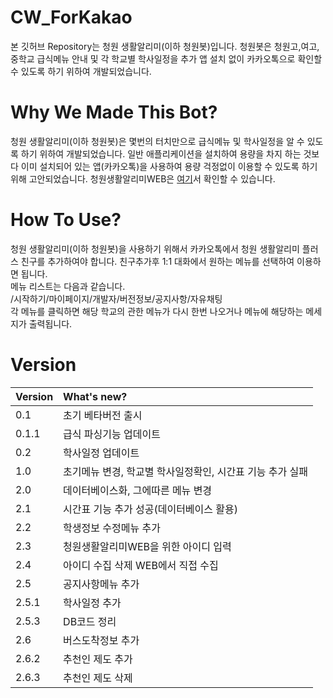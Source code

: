 # CW_ForKakao
본 깃허브 Repository는 청원 생활알리미(이하 청원봇)입니다. 청원봇은 청원고,여고,중학교 급식메뉴 안내 및 각 학교별 학사일정을 추가 앱 설치 없이 카카오톡으로 확인할 수 있도록 하기 위하여 개발되었습니다.

# Why We Made This Bot?
청원 생활알리미(이하 청원봇)은 몇번의 터치만으로 급식메뉴 및 학사일정을 알 수 있도록 하기 위하여 개발되었습니다. 일반 애플리케이션을 설치하여 용량을 차지 하는 것보다 이미 설치되어 있는 앱(카카오톡)을 사용하여 용량 걱정없이 이용할 수 있도록 하기 위해 고안되었습니다.
청원생활알리미WEB은 [여기](https://github.com/ms214/CW_Kakao_Web)서 확인할 수 있습니다.

# How To Use?
청원 생활알리미(이하 청원봇)을 사용하기 위해서 카카오톡에서 청원 생활알리미 플러스 친구를 추가하여야 합니다. 친구추가후 1:1 대화에서 원하는 메뉴를 선택하여 이용하면 됩니다.<br>
메뉴 리스트는 다음과 같습니다.<br> /시작하기/마이페이지/개발자/버전정보/공지사항/자유채팅<br>
각 메뉴를 클릭하면 해당 학교의 관한 메뉴가 다시 한번 나오거나 메뉴에 해당하는 메세지가 출력됩니다.


# Version
| Version | What's new? |
| :------------- | :------------- |
| 0.1 | 초기 베타버전 출시 |
| 0.1.1 | 급식 파싱기능 업데이트 |
| 0.2 | 학사일정 업데이트 |
|1.0 | 초기메뉴 변경, 학교별 학사일정확인, 시간표 기능 추가 실패 |
|2.0 | 데이터베이스화, 그에따른 메뉴 변경 |
|2.1 | 시간표 기능 추가 성공(데이터베이스 활용) |
|2.2 | 학생정보 수정메뉴 추가 |
|2.3 | 청원생활알리미WEB을 위한 아이디 입력 |
|2.4 | 아이디 수집 삭제 WEB에서 직접 수집 |
|2.5 | 공지사항메뉴 추가 |
|2.5.1 | 학사일정 추가 |
|2.5.3 | DB코드 정리 |
|2.6 | 버스도착정보 추가|
|2.6.2 | 추천인 제도 추가|
|2.6.3 | 추천인 제도 삭제|
